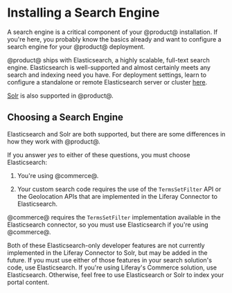 # Installing a Search Engine [](id=installing-a-search-engine)

A search engine is a critical component of your @product@ installation. If
you're here, you probably know the basics already and want to configure a search
engine for your @product@ deployment. 

@product@ ships with Elasticsearch, a highly scalable, full-text search engine.
Elasticsearch is well-supported and almost certainly meets any search and
indexing need you have. For deployment settings, learn to configure
a standalone or remote Elasticsearch server or cluster
[here](/discover/deployment/-/knowledge_base/7-1/installing-elasticsearch).

[Solr](http://lucene.apache.org/solr) is also supported in @product@. 

## Choosing a Search Engine [](id=choosing-a-search-engine)

Elasticsearch and Solr are both supported, but there are some differences in how
they work with @product@. 

If you answer _yes_ to either of these questions, you must choose Elasticsearch:

1.  You're using @commerce@.

2.  Your custom search code requires the use of the `TermsSetFilter` API or the
    Geolocation APIs that are implemented in the Liferay Connector to
    Elasticsearch.

@commerce@ requires the `TermsSetFilter` implementation available in the
Elasticsearch connector, so you must use Elasticsearch if you're using
@commerce@.

Both of these Elasticsearch-only developer features are not currently
implemented in the Liferay Connector to Solr, but may be added in the future.
If you must use either of those features in your search solution's code, use
Elasticsearch. If you're using Liferay's Commerce solution, use Elasticsearch.
Otherwise, feel free to use Elasticsearch or Solr to index your portal content.

